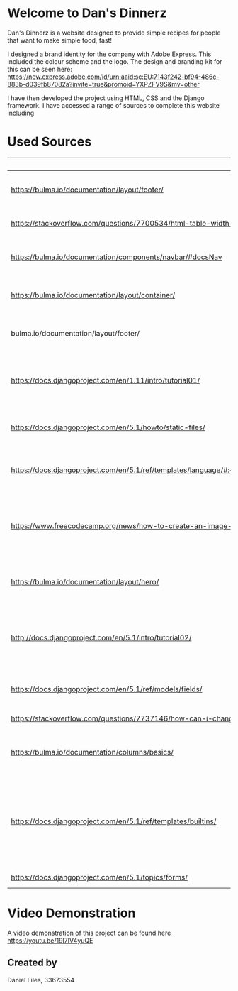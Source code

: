 # Welcome to Dan's Dinnerz

Dan's Dinnerz is a website designed to provide simple recipes for people that want to make simple food, fast! 

I designed a brand identity for the company with Adobe Express. This included the colour scheme and the logo. The design and branding kit for this can be seen here: https://new.express.adobe.com/id/urn:aaid:sc:EU:7143f242-bf94-486c-883b-d039fb87082a?invite=true&promoid=YXPZFV9S&mv=other

I have then developed the project using HTML, CSS and the Django framework. I have accessed a range of sources to complete this website including 

 
# Used Sources

| Source Link | Used for | Accessed |
| -- | --- | --- |
| https://bulma.io/documentation/layout/footer/ | Used to create the footer element of my site | 14/11/2024 |
| https://stackoverflow.com/questions/7700534/html-table-width-in-percentage-table-rows-separated-equally | Make a table with fixed spacings | 14/11/2024 |
| https://bulma.io/documentation/components/navbar/#docsNav | Make a navigation bar and style it for the homepage | 14/11/2024 |
| https://bulma.io/documentation/layout/container/ | Make container for layouts with Bulma | 16/11/2024 |
| bulma.io/documentation/layout/footer/ | Followed the documentation to make a Bulma footer | 16/11/2024 |
| https://docs.djangoproject.com/en/1.11/intro/tutorial01/ | Followed the tutorial and used it to get started and install Django to my project | 02/12/2024 |
| https://docs.djangoproject.com/en/5.1/howto/static-files/ | Using static content (to load my CSS sheet | 11/01/2025 |
| https://docs.djangoproject.com/en/5.1/ref/templates/language/#:~:text=The%20most%20powerful%20%E2%80%93%20and%20thus,that%20child%20templates%20can%20override. | Using template page inheritance to simplify styling of pages. |  |
| https://www.freecodecamp.org/news/how-to-create-an-image-gallery-with-css-grid-e0f0fd666a5c/ | How to add the images I have for the about page as a gallery grid with HTML and CSS | 14/01/2025 |
| https://bulma.io/documentation/layout/hero/ | Used the Bulma hero to make the header for my page | 14/01/2025 |
| http://docs.djangoproject.com/en/5.1/intro/tutorial02/ | Getting started 2 tutorial used to continue setting up and understanding the setup of Django/ | 14/01/2025 |
| https://docs.djangoproject.com/en/5.1/ref/models/fields/ | Setting up the data models to have default values | 15/01/2025 |
| https://stackoverflow.com/questions/7737146/how-can-i-change-the-default-django-date-template-format | Setting the date format | 15/01/2025 |
| https://bulma.io/documentation/columns/basics/ | Setting the columns of the recipies format using Bulma | 15/01/2025 |
| https://docs.djangoproject.com/en/5.1/ref/templates/builtins/ | Followed the Django documentation to format the outout of the tables to the homepage with the linebreaksbr function. | 15/01/2025 |
| https://docs.djangoproject.com/en/5.1/topics/forms/ | Added a contact form | 16/01/2025 |

# Video Demonstration
A video demonstration of this project can be found here https://youtu.be/19l7IV4yuQE

## Created by 
Daniel Liles, 33673554


